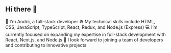 ## Hi there 👋

💬 I'm Andrii, a full-stack developer
⚙️ My technical skills include HTML, CSS, JavaScript, TypeScript, React, Redux, and Node.js (Express)
💻 I’m currently focused on expanding my expertise in full-stack development with React, Next.js, and Node.js
🔭 I look forward to joining a team of developers and contributing to innovative projects
<!--
**cel3ntano/cel3ntano** is a ✨ _special_ ✨ repository because its `README.md` (this file) appears on your GitHub profile.

Here are some ideas to get you started:

- 🔭 I’m currently working on ...
- 🌱 I’m currently learning React
- 👯 I’m looking to collaborate on ...
- 🤔 I’m looking for help with ...
- 💬 Ask me about ...
- 📫 How to reach me: ...
- 😄 Pronouns: ...
- ⚡ Fun fact: ...
  -->
